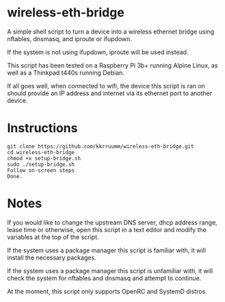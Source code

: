 # wireless-eth-bridge
A simple shell script to turn a device into a wireless ethernet bridge using nftables, dnsmasq, and iproute or ifupdown.

If the system is not using ifupdown, iproute will be used instead.

This script has been tested on a Raspberry Pi 3b+ running Alpine Linux, as well as a Thinkpad t440s running Debian.

If all goes well, when connected to wifi, the device this script is ran on should provide an IP address and internet via its ethernet port to another device.

# Instructions
```
git clone https://github.com/kkrruumm/wireless-eth-bridge.git
cd wireless-eth-bridge
chmod +x setup-bridge.sh
sudo ./setup-bridge.sh
Follow on-screen steps
Done.
```

# Notes
If you would like to change the upstream DNS server, dhcp address range, lease time or otherwise, open this script in a text editor and modify the variables at the top of the script.

If the system uses a package manager this script is familiar with, it will install the necessary packages.

If the system uses a package manager this script is unfamiliar with, it will check the system for nftables and dnsmasq and attempt to continue.

At the moment, this script only supports OpenRC and SystemD distros.